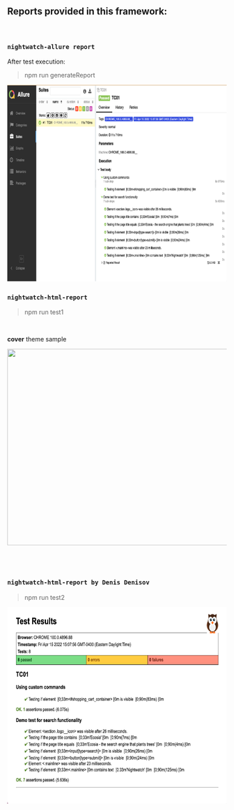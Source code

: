 ## Reports provided in this framework:
</br>

### `nightwatch-allure report`

After test execution: 
> npm run generateReport

<img src="images/allure-report.png" width="750" height="450">

</br>

### `nightwatch-html-report`
> npm run test1

</br>

**cover** theme sample

<img src="https://raw.githubusercontent.com/jls/nightwatch-html-reporter/screenshots/screenshots/cover_success.png" width="750" height="450">

</br></br>

### `nightwatch-html-report by Denis Denisov`
> npm run test2

<img src="images/html-report.png" width="750" height="450">


